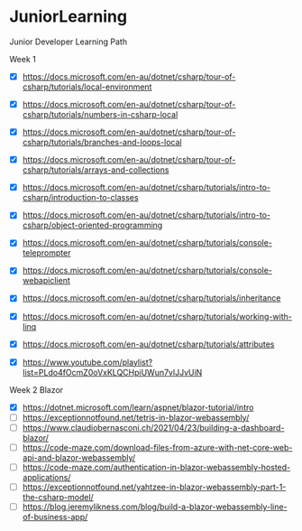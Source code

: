 # JuniorLearning
Junior Developer Learning Path

Week 1
- [X] https://docs.microsoft.com/en-au/dotnet/csharp/tour-of-csharp/tutorials/local-environment
- [x] https://docs.microsoft.com/en-au/dotnet/csharp/tour-of-csharp/tutorials/numbers-in-csharp-local
- [x] https://docs.microsoft.com/en-au/dotnet/csharp/tour-of-csharp/tutorials/branches-and-loops-local
- [x] https://docs.microsoft.com/en-au/dotnet/csharp/tour-of-csharp/tutorials/arrays-and-collections
- [x] https://docs.microsoft.com/en-au/dotnet/csharp/tutorials/intro-to-csharp/introduction-to-classes
- [x] https://docs.microsoft.com/en-au/dotnet/csharp/tutorials/intro-to-csharp/object-oriented-programming
- [x] https://docs.microsoft.com/en-au/dotnet/csharp/tutorials/console-teleprompter
- [x] https://docs.microsoft.com/en-au/dotnet/csharp/tutorials/console-webapiclient
- [x] https://docs.microsoft.com/en-au/dotnet/csharp/tutorials/inheritance
- [x] https://docs.microsoft.com/en-au/dotnet/csharp/tutorials/working-with-linq
- [x] https://docs.microsoft.com/en-au/dotnet/csharp/tutorials/attributes

- [x] https://www.youtube.com/playlist?list=PLdo4fOcmZ0oVxKLQCHpiUWun7vlJJvUiN

Week 2
Blazor

- [X] https://dotnet.microsoft.com/learn/aspnet/blazor-tutorial/intro
- [ ] https://exceptionnotfound.net/tetris-in-blazor-webassembly/
- [ ] https://www.claudiobernasconi.ch/2021/04/23/building-a-dashboard-blazor/
- [ ] https://code-maze.com/download-files-from-azure-with-net-core-web-api-and-blazor-webassembly/
- [ ] https://code-maze.com/authentication-in-blazor-webassembly-hosted-applications/
- [ ] https://exceptionnotfound.net/yahtzee-in-blazor-webassembly-part-1-the-csharp-model/
- [ ] https://blog.jeremylikness.com/blog/build-a-blazor-webassembly-line-of-business-app/
